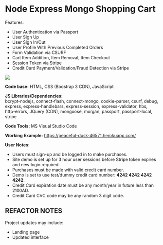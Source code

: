 # Node Express Mongo Shopping Cart
Features:
* User Authentication via Passport
* User Sign Up
* User Sign In/Out
* User Profile With Previous Completed Orders
* Form Validation via CSURF
* Cart Item Addition, Item Removal, Item Checkout
* Session Token via Stripe
* Credit Card Payment/Validation/Fraud Detection via Stripe

![](https://github.com/CLewisMessina/Node_Express_Mongo_Shopping_cart/blob/master/Node_Express_Mongo_Shopping_cart.png)

**Code base:** HTML, CSS (Boostrap 3 CDN), JavaScript

**JS Libraries/Dependencies:**     
    bcrypt-nodejs, connect-flash, connect-mongo, cookie-parser,
    csurf, debug, express, express-handlebars, express-session, express-validator, hbs, http-errors, JQuery (CDN), mongoose, morgan, passport,
    passport-local, stripe

**Code Tools:** MS Visual Studio Code

**Working Example:** https://peaceful-dusk-46571.herokuapp.com/ 

**User Notes:** 
* Users must sign-up and be logged in to make purchases. 
* Site demo is set up for 3 hour user sessions before Stripe token expires and new login required.
* Purchases must be made with valid credit card number.
* Demo is set to use test/dummy credit card number: **4242 4242 4242 4242**. 
* Credit Card expiration date must be any month/year in future less than 2100AD.
* Credit Card CVC code may be any random 3 digit code.


## REFACTOR NOTES
Project updates may include:
* Landing page
* Updated interface
